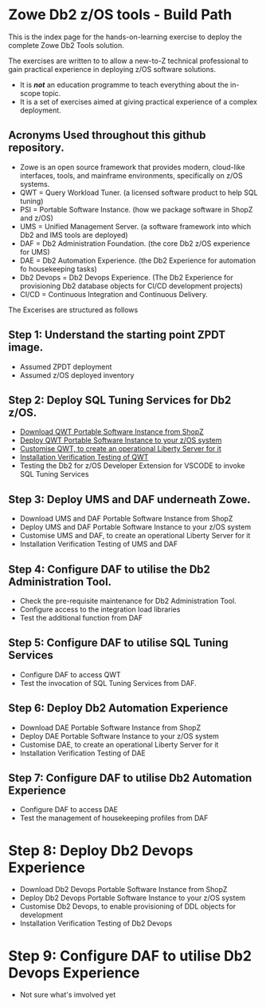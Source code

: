 # Zowe Db2 z/OS tools - Build Path

This is the index page for the hands-on-learning exercise to deploy the complete Zowe Db2 Tools solution. 

The exercises are written to to allow a new-to-Z technical professional to gain practical experience in deploying z/OS software solutions.
* It is ***not*** an education programme to teach everything about the in-scope topic.
* It is a set of exercises aimed at giving practical experience of a complex deployment.

## Acronyms Used throughout this github repository.
* Zowe is an open source framework that provides modern, cloud-like interfaces, tools, and mainframe environments, specifically on z/OS systems.
* QWT = Query Workload Tuner. (a licensed software product to help SQL tuning)
* PSI = Portable Software Instance. (how we package software in ShopZ and z/OS)
* UMS = Unified Management Server. (a software framework into which Db2 and IMS tools are deployed)
* DAF = Db2 Administration Foundation. (the core Db2 z/OS experience for UMS)
* DAE = Db2 Automation Experience. (the Db2 Experience for automation fo housekeeping tasks)
* Db2 Devops = Db2 Devops Experience. (The Db2 Experience for provisioning Db2 database objects for CI/CD development projects)
* CI/CD = Continuous Integration and Continuous Delivery.

The Excerises are structured as follows

## Step 1: Understand the starting point ZPDT image.
* Assumed ZPDT deployment
* Assumed z/OS deployed inventory

## Step 2: Deploy SQL Tuning Services for Db2 z/OS.
* [Download QWT Portable Software Instance from ShopZ](https://github.com/zeditor01/zowe_db2_tools/blob/main/docs/qwt_shopz.md)
* [Deploy QWT Portable Software Instance to your z/OS system](https://github.com/zeditor01/zowe_db2_tools/blob/main/docs/qwt_deploy.md)
* [Customise QWT, to create an operational Liberty Server for it](https://github.com/zeditor01/zowe_db2_tools/blob/main/docs/qwt_customise.md)
* [Installation Verification Testing of QWT](https://github.com/zeditor01/zowe_db2_tools/blob/main/docs/qwt_ivp.md)
* Testing the Db2 for z/OS Developer Extension for VSCODE to invoke SQL Tuning Services

## Step 3: Deploy UMS and DAF underneath Zowe.
* Download UMS and DAF Portable Software Instance from ShopZ
* Deploy UMS and DAF Portable Software Instance to your z/OS system
* Customise UMS and DAF, to create an operational Liberty Server for it
* Installation Verification Testing of UMS and DAF
  
## Step 4: Configure DAF to utilise the Db2 Administration Tool.
* Check the pre-requisite maintenance for Db2 Administration Tool.
* Configure access to the integration load libraries
* Test the additional function from DAF

## Step 5: Configure DAF to utilise SQL Tuning Services
* Configure DAF to access QWT
* Test the invocation of SQL Tuning Services from DAF.

## Step 6: Deploy Db2 Automation Experience
* Download DAE Portable Software Instance from ShopZ
* Deploy DAE Portable Software Instance to your z/OS system
* Customise DAE, to create an operational Liberty Server for it
* Installation Verification Testing of DAE

## Step 7: Configure DAF to utilise Db2 Automation Experience
* Configure DAF to access DAE
* Test the management of housekeeping profiles from DAF

# Step 8: Deploy Db2 Devops Experience
* Download Db2 Devops Portable Software Instance from ShopZ
* Deploy Db2 Devops Portable Software Instance to your z/OS system
* Customise Db2 Devops, to enable provisioning of DDL objects for development
* Installation Verification Testing of Db2 Devops

# Step 9: Configure DAF to utilise Db2 Devops Experience
* Not sure what's imvolved yet


